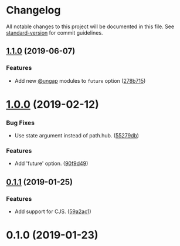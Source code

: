 # Changelog

All notable changes to this project will be documented in this file. See [standard-version](https://github.com/conventional-changelog/standard-version) for commit guidelines.

## [1.1.0](https://github.com/cfware/babel-plugin-remove-ungap/compare/v1.0.0...v1.1.0) (2019-06-07)


### Features

* Add new [@ungap](https://github.com/ungap) modules to `future` option ([278b715](https://github.com/cfware/babel-plugin-remove-ungap/commit/278b715))



# [1.0.0](https://github.com/cfware/babel-plugin-remove-ungap/compare/v0.1.1...v1.0.0) (2019-02-12)


### Bug Fixes

* Use state argument instead of path.hub. ([55279db](https://github.com/cfware/babel-plugin-remove-ungap/commit/55279db))


### Features

* Add 'future' option. ([90f9d49](https://github.com/cfware/babel-plugin-remove-ungap/commit/90f9d49))



## [0.1.1](https://github.com/cfware/babel-plugin-remove-ungap/compare/v0.1.0...v0.1.1) (2019-01-25)


### Features

* Add support for CJS. ([59a2ac1](https://github.com/cfware/babel-plugin-remove-ungap/commit/59a2ac1))



# 0.1.0 (2019-01-23)
